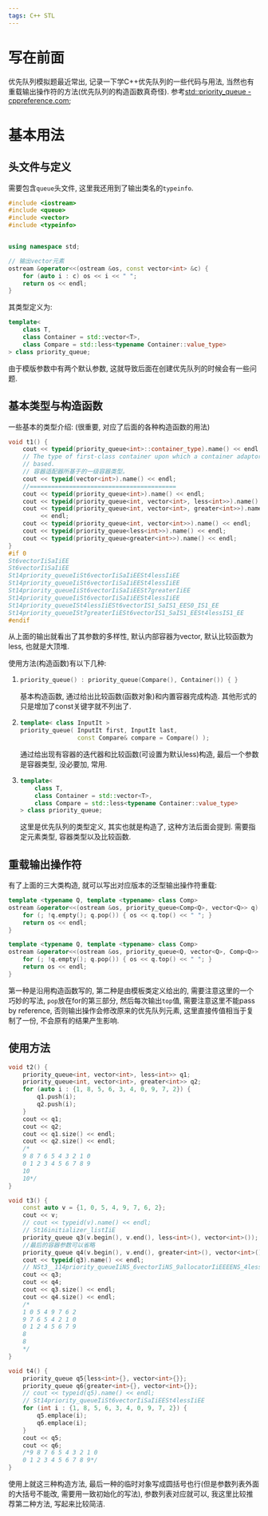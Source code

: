 ```yaml
---
tags: C++ STL
---
```


# 写在前面

优先队列模拟题最近常出, 记录一下学C++优先队列的一些代码与用法, 当然也有重载输出操作符的方法(优先队列的构造函数真奇怪). 参考[std::priority_queue - cppreference.com](https://en.cppreference.com/w/cpp/container/priority_queue);

# 基本用法

## 头文件与定义

需要包含`queue`头文件, 这里我还用到了输出类名的`typeinfo`.

```cpp
#include <iostream>
#include <queue>
#include <vector>
#include <typeinfo>


using namespace std;

// 输出vector元素
ostream &operator<<(ostream &os, const vector<int> &c) {
    for (auto i : c) os << i << " ";
    return os << endl;
}
```

其类型定义为:

```cpp
template<
    class T,
    class Container = std::vector<T>,
    class Compare = std::less<typename Container::value_type>
> class priority_queue;
```

由于模版参数中有两个默认参数, 这就导致后面在创建优先队列的时候会有一些问题. 

## 基本类型与构造函数

一些基本的类型介绍: (很重要, 对应了后面的各种构造函数的用法)

```cpp
void t1() {
    cout << typeid(priority_queue<int>::container_type).name() << endl;
    // The type of first-class container upon which a container adaptor is
    // based.
    // 容器适配器所基于的一级容器类型。
    cout << typeid(vector<int>).name() << endl;
    //=========================================
    cout << typeid(priority_queue<int>).name() << endl;
    cout << typeid(priority_queue<int, vector<int>, less<int>>).name() << endl;
    cout << typeid(priority_queue<int, vector<int>, greater<int>>).name()
         << endl;
    cout << typeid(priority_queue<int, vector<int>>).name() << endl;
    cout << typeid(priority_queue<less<int>>).name() << endl;
    cout << typeid(priority_queue<greater<int>>).name() << endl;
}
#if 0
St6vectorIiSaIiEE
St6vectorIiSaIiEE
St14priority_queueIiSt6vectorIiSaIiEESt4lessIiEE
St14priority_queueIiSt6vectorIiSaIiEESt4lessIiEE
St14priority_queueIiSt6vectorIiSaIiEESt7greaterIiEE
St14priority_queueIiSt6vectorIiSaIiEESt4lessIiEE
St14priority_queueISt4lessIiESt6vectorIS1_SaIS1_EES0_IS1_EE
St14priority_queueISt7greaterIiESt6vectorIS1_SaIS1_EESt4lessIS1_EE
#endif
```

从上面的输出就看出了其参数的多样性, 默认内部容器为vector, 默认比较函数为less, 也就是大顶堆. 

使用方法(构造函数)有以下几种:

1.   ```cpp
     priority_queue() : priority_queue(Compare(), Container()) { }
     ```

     基本构造函数, 通过给出比较函数(函数对象)和内置容器完成构造. 其他形式的只是增加了const关键字就不列出了.

2.   ```cpp
     template< class InputIt >
     priority_queue( InputIt first, InputIt last,
                     const Compare& compare = Compare() );
     ```

     通过给出现有容器的迭代器和比较函数(可设置为默认less)构造, 最后一个参数是容器类型, 没必要加, 常用. 

3.   ```cpp
     template<
         class T,
         class Container = std::vector<T>,
         class Compare = std::less<typename Container::value_type>
     > class priority_queue;
     ```

     这里是优先队列的类型定义, 其实也就是构造了, 这种方法后面会提到. 需要指定元素类型, 容器类型以及比较函数.



## 重载输出操作符

有了上面的三大类构造, 就可以写出对应版本的泛型输出操作符重载:

```cpp
template <typename Q, template <typename> class Comp>
ostream &operator<<(ostream &os, priority_queue<Comp<Q>, vector<Q>> q) {
    for (; !q.empty(); q.pop()) { os << q.top() << " "; }
    return os << endl;
}

template <typename Q, template <typename> class Comp>
ostream &operator<<(ostream &os, priority_queue<Q, vector<Q>, Comp<Q>> q) {
    for (; !q.empty(); q.pop()) { os << q.top() << " "; }
    return os << endl;
}
```

第一种是沿用构造函数写的, 第二种是由模板类定义给出的, 需要注意这里的一个巧妙的写法, `pop`放在for的第三部分,  然后每次输出`top`值, 需要注意这里不能pass by reference, 否则输出操作会修改原来的优先队列元素, 这里直接传值相当于复制了一份, 不会原有的结果产生影响. 



## 使用方法

```cpp
void t2() {
    priority_queue<int, vector<int>, less<int>> q1;
    priority_queue<int, vector<int>, greater<int>> q2;
    for (auto i : {1, 8, 5, 6, 3, 4, 0, 9, 7, 2}) {
        q1.push(i);
        q2.push(i);
    }
    cout << q1;
    cout << q2;
    cout << q1.size() << endl;
    cout << q2.size() << endl;
    /*
    9 8 7 6 5 4 3 2 1 0
    0 1 2 3 4 5 6 7 8 9
    10
    10*/
}

void t3() {
    const auto v = {1, 0, 5, 4, 9, 7, 6, 2};
    cout << v;
    // cout << typeid(v).name() << endl;
    // St16initializer_listIiE
    priority_queue q3(v.begin(), v.end(), less<int>(), vector<int>());
    //最后的容器参数可以省略
    priority_queue q4(v.begin(), v.end(), greater<int>(), vector<int>());
    cout << typeid(q3).name() << endl;
    // NSt3__114priority_queueIiNS_6vectorIiNS_9allocatorIiEEEENS_4lessIiEEEE
    cout << q3;
    cout << q4;
    cout << q3.size() << endl;
    cout << q4.size() << endl;
    /*
    1 0 5 4 9 7 6 2
    9 7 6 5 4 2 1 0
    0 1 2 4 5 6 7 9
    8
    8
    */
}

void t4() {
    priority_queue q5{less<int>{}, vector<int>{}};
    priority_queue q6{greater<int>{}, vector<int>{}};
    // cout << typeid(q5).name() << endl;
    // St14priority_queueIiSt6vectorIiSaIiEESt4lessIiEE
    for (int i : {1, 8, 5, 6, 3, 4, 0, 9, 7, 2}) {
        q5.emplace(i);
        q6.emplace(i);
    }
    cout << q5;
    cout << q6;
    /*9 8 7 6 5 4 3 2 1 0
    0 1 2 3 4 5 6 7 8 9*/
}
```

使用上就这三种构造方法, 最后一种的临时对象写成圆括号也行(但是参数列表外面的大括号不能改, 需要用一致初始化的写法), 参数列表对应就可以, 我这里比较推荐第二种方法, 写起来比较简洁. 